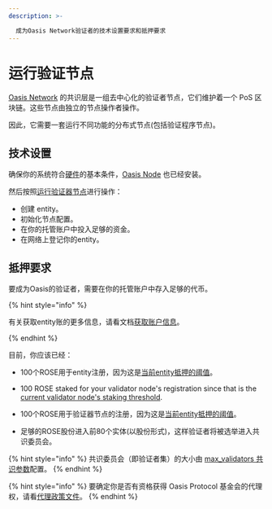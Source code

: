 ```yaml
---
description: >-

  成为Oasis Network验证者的技术设置要求和抵押要求
---
```


# 运行验证节点

[Oasis Network](../oasis-network/overview.md) 的共识层是一组去中心化的验证者节点，它们维护着一个 PoS 区块链。这些节点由独立的节点操作者操作。

因此，它需要一套运行不同功能的分布式节点\(包括验证程序节点\)。

## 技术设置

确保你的系统符合[硬件](.../run-a-node/prerequisites/hardware-recommendations.md)的基本条件，[Oasis Node](../run-a-node/prerequisites/oasis-node.md) 也已经安装。


然后按照[运行验证器节点](../run-a-node/set-up-your-node/run-validator.md)进行操作：
* 创建 entity。
* 初始化节点配置。
* 在你的托管账户中投入足够的资金。
* 在网络上登记你的entity。

## 抵押要求

要成为Oasis的验证者，需要在你的托管账户中存入足够的代币。

{% hint style="info" %}

有关获取entity账的更多信息，请看文档[获取账户信息](.../manag-tokens/oasis-cli-tools/get-account-info.md)。

{% endhint %}

目前，你应该已经：

* 100个ROSE用于entity注册，因为这是[当前entity抵押的阈值](../mainnet/genesis-file.md#node-and-runtime-token-thresholds)。

* 100 ROSE staked for your validator node's registration since that is the [current validator node's staking threshold](../mainnet/genesis-file.md#node-and-runtime-token-thresholds).

* 100个ROSE用于验证器节点的注册，因为这是[当前entity抵押的阈值](../mainnet/genesis-file.md#node-and-runtime-token-thresholds)。

* 足够的ROSE股份进入前80个实体(以股份形式)，这样验证者将被选举进入共识委员会。

{% hint style="info" %}
共识委员会（即验证者集）的大小由 [max_validators 共识参数](../mainnet/genesis-file.md#consensus)配置。
{% endhint %}

{% hint style="info" %}
要确定你是否有资格获得 Oasis Protocol 基金会的代理权，请看[代理政策文件](../foundation/delegation-policy.md)。
{% endhint %}
